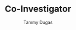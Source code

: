 ---
layout: post
title: Co-Investigator
author: Tammy Dugas
school: Louisiana State University, School of Veterinary Medicine
project-type: TestElement
image: "dugas_tammy.jpg"
categories: project-investigator
email: tammydugas@lsu.edu
phone: 
zip: 70803
city: Baton Rouge
state: Louisiana
link: https://www.lsu.edu/vetmed/faculty/dugas.php
---